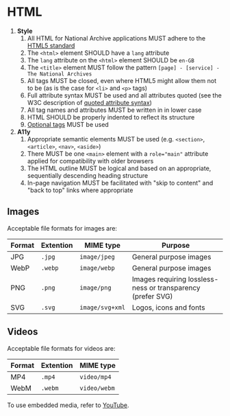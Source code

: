 # HTML

1. **Style**
    1. All HTML for National Archive applications MUST adhere to the [HTML5 standard](https://www.w3.org/TR/2011/WD-html5-20110405/)
    1. The `<html>` element SHOULD have a `lang` attribute
    1. The `lang` attribute on the `<html>` element SHOULD be `en-GB`
    1. The `<title>` element MUST follow the pattern `[page] - [service] - The National Archives`
    1. All tags MUST be closed, even where HTML5 might allow them not to be (as is the case for `<li>` and `<p>` tags)
    1. Full attribute syntax MUST be used and all attributes quoted (see the W3C description of [quoted attribute syntax](https://html.spec.whatwg.org/multipage/syntax.html#syntax-attributes))
    1. All tag names and attributes MUST be written in in lower case
    1. HTML SHOULD be properly indented to reflect its structure
    1. [Optional tags](https://html.spec.whatwg.org/multipage/syntax.html#optional-tags) MUST be used
1. **A11y**
    1. Appropriate semantic elements MUST be used (e.g. `<section>`, `<article>`, `<nav>`, `<aside>`)
    1. There MUST be one `<main>` element with a `role="main"` attribute applied for compatibility with older browsers
    1. The HTML outline MUST be logical and based on an appropriate, sequentially descending heading structure
    1. In-page navigation MUST be facilitated with "skip to content" and "back to top" links where appropriate


## Images

Acceptable file formats for images are:

| Format | Extention | MIME type       | Purpose                                                     |
| ------ | --------- | --------------- | ----------------------------------------------------------- |
| JPG    | `.jpg`    | `image/jpeg`    | General purpose images                                      |
| WebP   | `.webp`   | `image/webp`    | General purpose images                                      |
| PNG    | `.png`    | `image/png`     | Images requiring lossless-ness or transparency (prefer SVG) |
| SVG    | `.svg`    | `image/svg+xml` | Logos, icons and fonts                                      |

## Videos

Acceptable file formats for videos are:

| Format | Extention | MIME type    |
| ------ | --------- | ------------ |
| MP4    | `.mp4`    | `video/mp4`  |
| WebM   | `.webm`   | `video/webm` |

To use embedded media, refer to [YouTube](../../third-party/youtube/).
